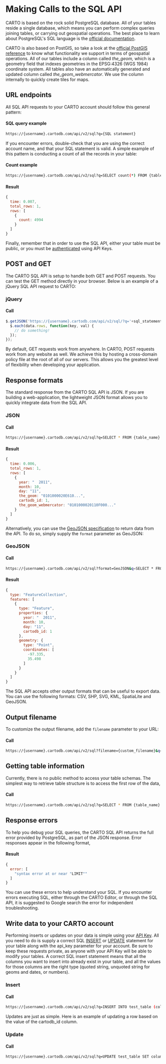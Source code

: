 # Making Calls to the SQL API

CARTO is based on the rock solid PostgreSQL database. All of your tables reside a single database, which means you can perform complex queries joining tables, or carrying out geospatial operations. The best place to learn about PostgreSQL's SQL language is the [official documentation](http://www.postgresql.org/docs/9.1/static/).

CARTO is also based on PostGIS, so take a look at the [official PostGIS reference](http://postgis.refractions.net/docs/) to know what functionality we support in terms of geospatial operations. All of our tables include a column called *the_geom,* which is a geometry field that indexes geometries in the EPSG:4326 (WGS 1984) coordinate system. All tables also have an automatically generated and updated column called *the_geom_webmercator*. We use the column internally to quickly create tiles for maps.


## URL endpoints

All SQL API requests to your CARTO account should follow this general pattern:

#### SQL query example

```bash
https://{username}.cartodb.com/api/v2/sql?q={SQL statement}
```

If you encounter errors, double-check that you are using the correct account name, and that your SQL statement is valid. A simple example of this pattern is conducting a count of all the records in your table:

#### Count example

```bash
https://{username}.cartodb.com/api/v2/sql?q=SELECT count(*) FROM {table_name}
```

#### Result

```javascript
{
  time: 0.007,
  total_rows: 1,
  rows: [
    {
      count: 4994
    }
  ]
}
```

Finally, remember that in order to use the SQL API, either your table must be public, or you must be [authenticated](http://docs.carto.com/carto-engine/sql-api/authentication/#authentication) using API Keys.


## POST and GET

The CARTO SQL API is setup to handle both GET and POST requests. You can test the GET method directly in your browser. Below is an example of a jQuery SQL API request to CARTO:

### jQuery

#### Call

```javascript
$.getJSON('https://{username}.cartodb.com/api/v2/sql/?q='+sql_statement, function(data) {
  $.each(data.rows, function(key, val) {
    // do something!
  });
});
```

By default, GET requests work from anywhere. In CARTO, POST requests work from any website as well. We achieve this by hosting a cross-domain policy file at the root of all of our servers. This allows you the greatest level of flexibility when developing your application.


## Response formats

The standard response from the CARTO SQL API is JSON. If you are building a web-application, the lightweight JSON format allows you to quickly integrate data from the SQL API.

### JSON

#### Call

```bash
https://{username}.cartodb.com/api/v2/sql?q=SELECT * FROM {table_name} LIMIT 1
```

#### Result

```javascript
{
  time: 0.006,
  total_rows: 1,
  rows: [
    {
      year: "  2011",
      month: 10,
      day: "11",
      the_geom: "0101000020E610...",
      cartodb_id: 1,
      the_geom_webmercator: "0101000020110F000..."
    }
  ]
}
```

Alternatively, you can use the [GeoJSON specification](http://www.geojson.org/geojson-spec.html) to return data from the API. To do so, simply supply the `format` parameter as GeoJSON:

### GeoJSON

#### Call

```bash
https://{username}.cartodb.com/api/v2/sql?format=GeoJSON&q=SELECT * FROM {table_name} LIMIT 1
```

#### Result

```javascript
{
  type: "FeatureCollection",
  features: [
    {
      type: "Feature",
      properties: {
        year: "  2011",
        month: 10,
        day: "11",
        cartodb_id: 1
      },
      geometry: {
        type: "Point",
        coordinates: [
          -97.335,
          35.498
        ]
      }
    }
  ]
}
```

The SQL API accepts other output formats that can be useful to export data. You can use the following formats: CSV, SHP, SVG, KML, SpatiaLite and GeoJSON.


## Output filename

To customize the output filename, add the `filename` parameter to your URL:

#### Call

```bash
https://{username}.cartodb.com/api/v2/sql?filename={custom_filename}&q=SELECT * FROM {table_name} LIMIT 1
```


## Getting table information

Currently, there is no public method to access your table schemas. The simplest way to retrieve table structure is to access the first row of the data,

#### Call

```bash
https://{username}.cartodb.com/api/v2/sql?q=SELECT * FROM {table_name} LIMIT 1
```


## Response errors

To help you debug your SQL queries, the CARTO SQL API returns the full error provided by PostgreSQL, as part of the JSON response. Error responses appear in the following format,

#### Result

```javascript
{
  error: [
    "syntax error at or near "LIMIT""
  ]
}
```

You can use these errors to help understand your SQL. If you encounter errors executing SQL, either through the CARTO Editor, or through the SQL API, it is suggested to Google search the error for independent troubleshooting.

## Write data to your CARTO account

Performing inserts or updates on your data is simple using your [API Key](#authentication). All you need to do is supply a correct SQL [INSERT](http://www.postgresql.org/docs/9.1/static/sql-insert.html) or [UPDATE](http://www.postgresql.org/docs/9.1/static/sql-update.html) statement for your table along with the api_key parameter for your account. Be sure to keep these requests private, as anyone with your API Key will be able to modify your tables. A correct SQL insert statement means that all the columns you want to insert into already exist in your table, and all the values for those columns are the right type (quoted string, unquoted string for geoms and dates, or numbers).

### Insert

#### Call

```bash
https://{username}.cartodb.com/api/v2/sql?q=INSERT INTO test_table (column_name, column_name_2, the_geom) VALUES ('this is a string', 11, ST_SetSRID(ST_Point(-110, 43),4326))&api_key={api_key}
```

Updates are just as simple. Here is an example of updating a row based on the value of the cartodb_id column.

### Update

#### Call

```bash
https://{username}.cartodb.com/api/v2/sql?q=UPDATE test_table SET column_name = 'my new string value' WHERE cartodb_id = 1 &api_key={api_key}
```
